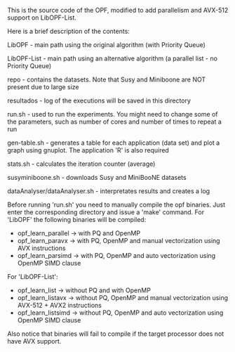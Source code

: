 This is the source code of the OPF, modified to add parallelism and AVX-512 support on LibOPF-List.

Here is a brief description of the contents:

LibOPF - main path using the original algorithm (with Priority Queue)

LibOPF-List - main path using an alternative algorithm (a parallel list - 
                  no Priority Queue)
                  
repo - contains the datasets. Note that Susy and Miniboone are NOT present due 
        to large size

resultados - log of the executions will be saved in this directory

run.sh - used to run the experiments. You might need to change some of the 
         parameters, such as number of cores and number of times to repeat a run
         
gen-table.sh - generates a table for each application (data set) and plot a 
         graph using gnuplot. The application 'R' is also required
         
stats.sh - calculates the iteration counter (average)

susyminiboone.sh - downloads Susy and MiniBooNE datasets

dataAnalyser/dataAnalyser.sh - interpretates results and creates a log

Before running 'run.sh' you need to manually compile the opf binaries. Just 
enter the corresponding directory and issue a 'make' command. For 'LibOPF' the 
following binaries will be compiled:
  - opf_learn_parallel  -> with PQ and OpenMP
  - opf_learn_paravx   -> with PQ, OpenMP and manual vectorization using AVX instructions
  - opf_learn_parsimd -> with PQ, OpenMP and auto vectorization using OpenMP SIMD clause
  
For 'LibOPF-List':
  - opf_learn_list     -> without PQ and with OpenMP
  - opf_learn_listavx  -> without PQ, OpenMP and manual vectorization using AVX-512 + AVX2 instructions
  - opf_learn_listsimd -> without PQ, OpenMP and auto vectorization using OpenMP SIMD clause


Also notice that binaries will fail to compile if the target processor
does not have AVX support. 

